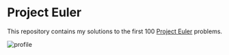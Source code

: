 # Project Euler

This repository contains my solutions to the first 100 [Project Euler](https://projecteuler.net) problems.

![profile](https://projecteuler.net/profile/nathsou.png)